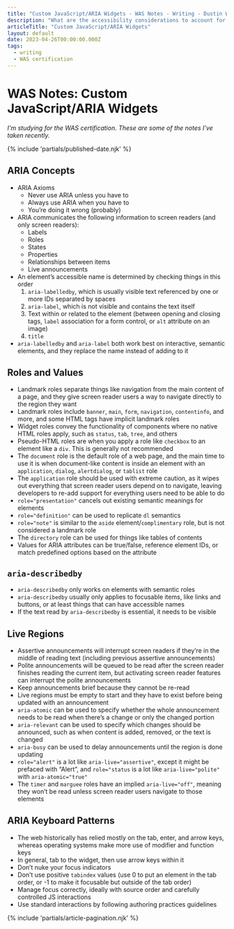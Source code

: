 ```yaml
---
title: "Custom JavaScript/ARIA Widgets - WAS Notes - Writing - Dustin Whisman"
description: "What are the accessibility considerations to account for when building custom JavaScript/ARIA widgets?"
articleTitle: "Custom JavaScript/ARIA Widgets"
layout: default
date: 2023-04-26T00:00:00.000Z
tags:
  - writing
  - WAS certification
---
```


# WAS Notes: Custom JavaScript/ARIA Widgets

_I'm studying for the WAS certification. These are some of the notes I've taken recently._

{% include 'partials/published-date.njk' %}

## ARIA Concepts

- ARIA Axioms
  - Never use ARIA unless you have to
  - Always use ARIA when you have to
  - You’re doing it wrong (probably)
- ARIA communicates the following information to screen readers (and only screen readers):
  - Labels
  - Roles
  - States
  - Properties
  - Relationships between items
  - Live announcements
- An element’s accessible name is determined by checking things in this order
  1. `aria-labelledby`, which is usually visible text referenced by one or more IDs separated by spaces
  2. `aria-label`, which is not visible and contains the text itself
  3. Text within or related to the element (between opening and closing tags, `label` association for a form control, or `alt` attribute on an image)
  4. `title`
- `aria-labelledby` and `aria-label` both work best on interactive, semantic elements, and they replace the name instead of adding to it

## Roles and Values

- Landmark roles separate things like navigation from the main content of a page, and they give screen reader users a way to navigate directly to the region they want
- Landmark roles include `banner`, `main`, `form`, `navigation`, `contentinfo`, and more, and some HTML tags have implicit landmark roles
- Widget roles convey the functionality of components where no native HTML roles apply, such as `status`, `tab`, `tree`, and others
- Pseudo-HTML roles are when you apply a role like `checkbox` to an element like a `div`. This is generally not recommended
- The `document` role is the default role of a web page, and the main time to use it is when document-like content is inside an element with an `application`, `dialog`, `alertdialog`, or `tablist` role
- The `application` role should be used with extreme caution, as it wipes out everything that screen reader users depend on to navigate, leaving developers to re-add support for everything users need to be able to do
- `role="presentation"` cancels out existing semantic meanings for elements
- `role="definition"` can be used to replicate `dl` semantics
- `role="note"` is similar to the `aside` element/`complimentary` role, but is not considered a landmark role
- The `directory` role can be used for things like tables of contents
- Values for ARIA attributes can be true/false, reference element IDs, or match predefined options based on the attribute

## `aria-describedby`

- `aria-describedby` only works on elements with semantic roles
- `aria-describedby` usually only applies to focusable items, like links and buttons, or at least things that can have accessible names
- If the text read by `aria-describedby` is essential, it needs to be visible

## Live Regions

- Assertive announcements will interrupt screen readers if they’re in the middle of reading text (including previous assertive announcements)
- Polite announcements will be queued to be read after the screen reader finishes reading the current item, but activating screen reader features can interrupt the polite announcements
- Keep announcements brief because they cannot be re-read
- Live regions must be empty to start and they have to exist before being updated with an announcement
- `aria-atomic` can be used to specify whether the whole announcement needs to be read when there’s a change or only the changed portion
- `aria-relevant` can be used to specify which changes should be announced, such as when content is added, removed, or the text is changed
- `aria-busy` can be used to delay announcements until the region is done updating
- `role="alert"` is a lot like `aria-live="assertive"`, except it might be prefaced with “Alert”, and `role="status` is a lot like `aria-live="polite"` with `aria-atomic="true"`
- The `timer` and `marguee` roles have an implied `aria-live="off"`, meaning they won’t be read unless screen reader users navigate to those elements

## ARIA Keyboard Patterns

- The web historically has relied mostly on the tab, enter, and arrow keys, whereas operating systems make more use of modifier and function keys
- In general, tab to the widget, then use arrow keys within it
- Don’t nuke your focus indicators
- Don’t use positive `tabindex` values (use 0 to put an element in the tab order, or -1 to make it focusable but outside of the tab order)
- Manage focus correctly, ideally with source order and carefully controlled JS interactions
- Use standard interactions by following authoring practices guidelines

{% include 'partials/article-pagination.njk' %}
